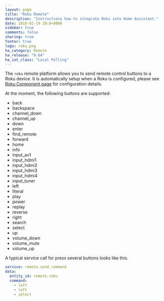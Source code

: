 ```yaml
---
layout: page
title: "Roku Remote"
description: "Instructions how to integrate Roku into Home Assistant."
date: 2018-02-19 20:0+0000
sidebar: true
comments: false
sharing: true
footer: true
logo: roku.png
ha_category: Remote
ha_release: "0.64"
ha_iot_class: "Local Polling"
---
```


The `roku` remote platform allows you to send remote control buttons to a Roku device. It is automatically setup when a Roku is configured, please see [Roku Component page](/components/roku/) for configuration details.

At the moment, the following buttons are supported:

- back
- backspace
- channel_down
- channel_up
- down
- enter
- find_remote
- forward
- home
- info
- input_av1
- input_hdmi1
- input_hdmi2
- input_hdmi3
- input_hdmi4
- input_tuner
- left
- literal
- play
- power
- replay
- reverse
- right
- search
- select
- up
- volume_down
- volume_mute
- volume_up

A typical service call for press several buttons looks like this.

```yaml
service: remote.send_command
data:
  entity_id: remote.roku
  command:
    - left
    - left
    - select
```
